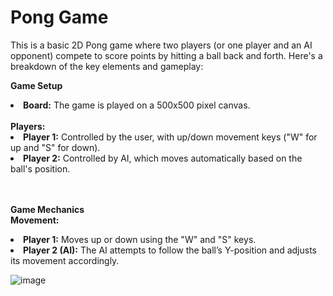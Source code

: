 # Pong Game

This is a basic 2D Pong game where two players (or one player and an AI opponent) compete to score points by hitting a ball back and forth. Here's a breakdown of the key elements and gameplay:

**Game Setup**

<li><b>Board:</b> The game is played on a 500x500 pixel canvas.</li><br>
<b>Players:</b>
<li><b>Player 1:</b> Controlled by the user, with up/down movement keys ("W" for up and "S" for down).</li>
<li><b>Player 2:</b> Controlled by AI, which moves automatically based on the ball's position.</li><br><br>

**Game Mechanics**<br>
**Movement:**<br>

<li><b>Player 1:</b> Moves up or down using the "W" and "S" keys.</li>
<li><b>Player 2 (AI):</b> The AI attempts to follow the ball’s Y-position and adjusts its movement accordingly.</li>

![image](https://github.com/user-attachments/assets/0c7be072-3782-489a-ba31-35b45f9992ca)
